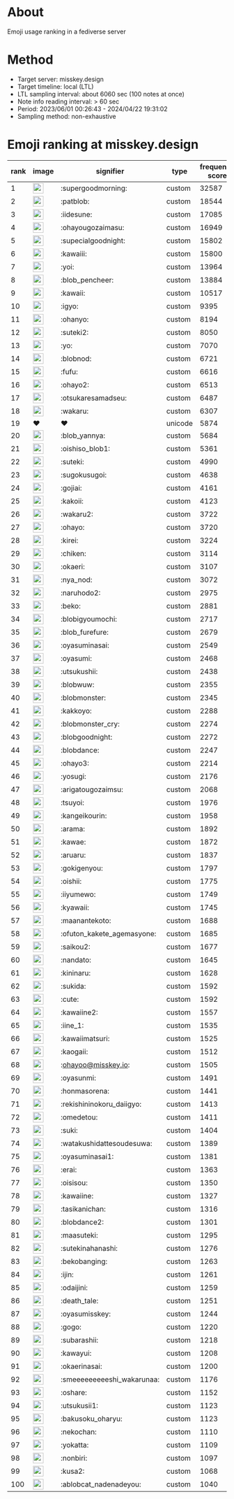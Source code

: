 # About
Emoji usage ranking in a fediverse server

# Method
- Target server: misskey.design
- Target timeline: local (LTL)
- LTL sampling interval: about 6060 sec (100 notes at once)
- Note info reading interval: > 60 sec
- Period: 2023/06/01 00:26:43 - 2024/04/22 19:31:02 
- Sampling method: non-exhaustive

# Emoji ranking at misskey.design

|rank|image|signifier|type|frequency score|
|----|----|----|----|----|
|1|<img height="24" src="https://misskey.design/emoji/supergoodmorning.webp">|:supergoodmorning:|custom|32587|
|2|<img height="24" src="https://misskey.design/emoji/patblob.webp">|:patblob:|custom|18544|
|3|<img height="24" src="https://misskey.design/emoji/iidesune.webp">|:iidesune:|custom|17085|
|4|<img height="24" src="https://misskey.design/emoji/ohayougozaimasu.webp">|:ohayougozaimasu:|custom|16949|
|5|<img height="24" src="https://misskey.design/emoji/supecialgoodnight.webp">|:supecialgoodnight:|custom|15802|
|6|<img height="24" src="https://misskey.design/emoji/kawaiii.webp">|:kawaiii:|custom|15800|
|7|<img height="24" src="https://misskey.design/emoji/yoi.webp">|:yoi:|custom|13964|
|8|<img height="24" src="https://misskey.design/emoji/blob_pencheer.webp">|:blob_pencheer:|custom|13884|
|9|<img height="24" src="https://misskey.design/emoji/kawaii.webp">|:kawaii:|custom|10517|
|10|<img height="24" src="https://misskey.design/emoji/igyo.webp">|:igyo:|custom|9395|
|11|<img height="24" src="https://misskey.design/emoji/ohanyo.webp">|:ohanyo:|custom|8194|
|12|<img height="24" src="https://misskey.design/emoji/suteki2.webp">|:suteki2:|custom|8050|
|13|<img height="24" src="https://misskey.design/emoji/yo.webp">|:yo:|custom|7070|
|14|<img height="24" src="https://misskey.design/emoji/blobnod.webp">|:blobnod:|custom|6721|
|15|<img height="24" src="https://misskey.design/emoji/fufu.webp">|:fufu:|custom|6616|
|16|<img height="24" src="https://misskey.design/emoji/ohayo2.webp">|:ohayo2:|custom|6513|
|17|<img height="24" src="https://misskey.design/emoji/otsukaresamadseu.webp">|:otsukaresamadseu:|custom|6487|
|18|<img height="24" src="https://misskey.design/emoji/wakaru.webp">|:wakaru:|custom|6307|
|19|❤|❤|unicode|5874|
|20|<img height="24" src="https://misskey.design/emoji/blob_yannya.webp">|:blob_yannya:|custom|5684|
|21|<img height="24" src="https://misskey.design/emoji/oishiso_blob1.webp">|:oishiso_blob1:|custom|5361|
|22|<img height="24" src="https://misskey.design/emoji/suteki.webp">|:suteki:|custom|4990|
|23|<img height="24" src="https://misskey.design/emoji/sugokusugoi.webp">|:sugokusugoi:|custom|4638|
|24|<img height="24" src="https://misskey.design/emoji/gojiai.webp">|:gojiai:|custom|4161|
|25|<img height="24" src="https://misskey.design/emoji/kakoii.webp">|:kakoii:|custom|4123|
|26|<img height="24" src="https://misskey.design/emoji/wakaru2.webp">|:wakaru2:|custom|3722|
|27|<img height="24" src="https://misskey.design/emoji/ohayo.webp">|:ohayo:|custom|3720|
|28|<img height="24" src="https://misskey.design/emoji/kirei.webp">|:kirei:|custom|3224|
|29|<img height="24" src="https://misskey.design/emoji/chiken.webp">|:chiken:|custom|3114|
|30|<img height="24" src="https://misskey.design/emoji/okaeri.webp">|:okaeri:|custom|3107|
|31|<img height="24" src="https://misskey.design/emoji/nya_nod.webp">|:nya_nod:|custom|3072|
|32|<img height="24" src="https://misskey.design/emoji/naruhodo2.webp">|:naruhodo2:|custom|2975|
|33|<img height="24" src="https://misskey.design/emoji/beko.webp">|:beko:|custom|2881|
|34|<img height="24" src="https://misskey.design/emoji/blobigyoumochi.webp">|:blobigyoumochi:|custom|2717|
|35|<img height="24" src="https://misskey.design/emoji/blob_furefure.webp">|:blob_furefure:|custom|2679|
|36|<img height="24" src="https://misskey.design/emoji/oyasuminasai.webp">|:oyasuminasai:|custom|2549|
|37|<img height="24" src="https://misskey.design/emoji/oyasumi.webp">|:oyasumi:|custom|2468|
|38|<img height="24" src="https://misskey.design/emoji/utsukushii.webp">|:utsukushii:|custom|2438|
|39|<img height="24" src="https://misskey.design/emoji/blobwuw.webp">|:blobwuw:|custom|2355|
|40|<img height="24" src="https://misskey.design/emoji/blobmonster.webp">|:blobmonster:|custom|2345|
|41|<img height="24" src="https://misskey.design/emoji/kakkoyo.webp">|:kakkoyo:|custom|2288|
|42|<img height="24" src="https://misskey.design/emoji/blobmonster_cry.webp">|:blobmonster_cry:|custom|2274|
|43|<img height="24" src="https://misskey.design/emoji/blobgoodnight.webp">|:blobgoodnight:|custom|2272|
|44|<img height="24" src="https://misskey.design/emoji/blobdance.webp">|:blobdance:|custom|2247|
|45|<img height="24" src="https://misskey.design/emoji/ohayo3.webp">|:ohayo3:|custom|2214|
|46|<img height="24" src="https://misskey.design/emoji/yosugi.webp">|:yosugi:|custom|2176|
|47|<img height="24" src="https://misskey.design/emoji/arigatougozaimsu.webp">|:arigatougozaimsu:|custom|2068|
|48|<img height="24" src="https://misskey.design/emoji/tsuyoi.webp">|:tsuyoi:|custom|1976|
|49|<img height="24" src="https://misskey.design/emoji/kangeikourin.webp">|:kangeikourin:|custom|1958|
|50|<img height="24" src="https://misskey.design/emoji/arama.webp">|:arama:|custom|1892|
|51|<img height="24" src="https://misskey.design/emoji/kawae.webp">|:kawae:|custom|1872|
|52|<img height="24" src="https://misskey.design/emoji/aruaru.webp">|:aruaru:|custom|1837|
|53|<img height="24" src="https://misskey.design/emoji/gokigenyou.webp">|:gokigenyou:|custom|1797|
|54|<img height="24" src="https://misskey.design/emoji/oishii.webp">|:oishii:|custom|1775|
|55|<img height="24" src="https://misskey.design/emoji/iiyumewo.webp">|:iiyumewo:|custom|1749|
|56|<img height="24" src="https://misskey.design/emoji/kyawaii.webp">|:kyawaii:|custom|1745|
|57|<img height="24" src="https://misskey.design/emoji/maanantekoto.webp">|:maanantekoto:|custom|1688|
|58|<img height="24" src="https://misskey.design/emoji/ofuton_kakete_agemasyone.webp">|:ofuton_kakete_agemasyone:|custom|1685|
|59|<img height="24" src="https://misskey.design/emoji/saikou2.webp">|:saikou2:|custom|1677|
|60|<img height="24" src="https://misskey.design/emoji/nandato.webp">|:nandato:|custom|1645|
|61|<img height="24" src="https://misskey.design/emoji/kininaru.webp">|:kininaru:|custom|1628|
|62|<img height="24" src="https://misskey.design/emoji/sukida.webp">|:sukida:|custom|1592|
|63|<img height="24" src="https://misskey.design/emoji/cute.webp">|:cute:|custom|1592|
|64|<img height="24" src="https://misskey.design/emoji/kawaiine2.webp">|:kawaiine2:|custom|1557|
|65|<img height="24" src="https://misskey.design/emoji/iine_1.webp">|:iine_1:|custom|1535|
|66|<img height="24" src="https://misskey.design/emoji/kawaiimatsuri.webp">|:kawaiimatsuri:|custom|1525|
|67|<img height="24" src="https://misskey.design/emoji/kaogaii.webp">|:kaogaii:|custom|1512|
|68|<img height="24" src="https://misskey.design/emoji/ohayoo.webp">|:ohayoo@misskey.io:|custom|1505|
|69|<img height="24" src="https://misskey.design/emoji/oyasunmi.webp">|:oyasunmi:|custom|1491|
|70|<img height="24" src="https://misskey.design/emoji/honmasorena.webp">|:honmasorena:|custom|1441|
|71|<img height="24" src="https://misskey.design/emoji/rekishininokoru_daiigyo.webp">|:rekishininokoru_daiigyo:|custom|1413|
|72|<img height="24" src="https://misskey.design/emoji/omedetou.webp">|:omedetou:|custom|1411|
|73|<img height="24" src="https://misskey.design/emoji/suki.webp">|:suki:|custom|1404|
|74|<img height="24" src="https://misskey.design/emoji/watakushidattesoudesuwa.webp">|:watakushidattesoudesuwa:|custom|1389|
|75|<img height="24" src="https://misskey.design/emoji/oyasuminasai1.webp">|:oyasuminasai1:|custom|1381|
|76|<img height="24" src="https://misskey.design/emoji/erai.webp">|:erai:|custom|1363|
|77|<img height="24" src="https://misskey.design/emoji/oisisou.webp">|:oisisou:|custom|1350|
|78|<img height="24" src="https://misskey.design/emoji/kawaiine.webp">|:kawaiine:|custom|1327|
|79|<img height="24" src="https://misskey.design/emoji/tasikanichan.webp">|:tasikanichan:|custom|1316|
|80|<img height="24" src="https://misskey.design/emoji/blobdance2.webp">|:blobdance2:|custom|1301|
|81|<img height="24" src="https://misskey.design/emoji/maasuteki.webp">|:maasuteki:|custom|1295|
|82|<img height="24" src="https://misskey.design/emoji/sutekinahanashi.webp">|:sutekinahanashi:|custom|1276|
|83|<img height="24" src="https://misskey.design/emoji/bekobanging.webp">|:bekobanging:|custom|1263|
|84|<img height="24" src="https://misskey.design/emoji/ijin.webp">|:ijin:|custom|1261|
|85|<img height="24" src="https://misskey.design/emoji/odaijini.webp">|:odaijini:|custom|1259|
|86|<img height="24" src="https://misskey.design/emoji/death_tale.webp">|:death_tale:|custom|1251|
|87|<img height="24" src="https://misskey.design/emoji/oyasumisskey.webp">|:oyasumisskey:|custom|1244|
|88|<img height="24" src="https://misskey.design/emoji/gogo.webp">|:gogo:|custom|1220|
|89|<img height="24" src="https://misskey.design/emoji/subarashii.webp">|:subarashii:|custom|1218|
|90|<img height="24" src="https://misskey.design/emoji/kawayui.webp">|:kawayui:|custom|1208|
|91|<img height="24" src="https://misskey.design/emoji/okaerinasai.webp">|:okaerinasai:|custom|1200|
|92|<img height="24" src="https://misskey.design/emoji/smeeeeeeeeeshi_wakarunaa.webp">|:smeeeeeeeeeshi_wakarunaa:|custom|1176|
|93|<img height="24" src="https://misskey.design/emoji/oshare.webp">|:oshare:|custom|1152|
|94|<img height="24" src="https://misskey.design/emoji/utsukusii1.webp">|:utsukusii1:|custom|1123|
|95|<img height="24" src="https://misskey.design/emoji/bakusoku_oharyu.webp">|:bakusoku_oharyu:|custom|1123|
|96|<img height="24" src="https://misskey.design/emoji/nekochan.webp">|:nekochan:|custom|1110|
|97|<img height="24" src="https://misskey.design/emoji/yokatta.webp">|:yokatta:|custom|1109|
|98|<img height="24" src="https://misskey.design/emoji/nonbiri.webp">|:nonbiri:|custom|1097|
|99|<img height="24" src="https://misskey.design/emoji/kusa2.webp">|:kusa2:|custom|1068|
|100|<img height="24" src="https://misskey.design/emoji/ablobcat_nadenadeyou.webp">|:ablobcat_nadenadeyou:|custom|1040|
